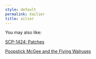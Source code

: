 ```yaml
---
style: default
permalink: Xailier
title: ailier
---
```

You may also like:

[SCP-1424: Patches](http://scp-wiki.net/scp-1424)

[Poopstick McGee and the Flying Walruses](http://scp-wiki.net/poopstick-mcgee-and-the-flying-walruses)
